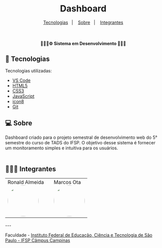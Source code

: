<h1 align="center">
    Dashboard
</h1>

<p align="center">
  <a href="#-tecnologias">Tecnologias</a>&nbsp;&nbsp;&nbsp;|&nbsp;&nbsp;&nbsp;
  <a href="#-sobre">Sobre</a>&nbsp;&nbsp;&nbsp;|&nbsp;&nbsp;&nbsp;
  <a href="#-integrantes">Integrantes</a>
</p>

<br>

<h4 align="center">
   👷🏾‍♂️⚙️ Sistema em Desenvolvimento 👷🏾‍♂️
<h4>

## 🚀 Tecnologias

Tecnologias utilizadas:

- [VS Code](https://code.visualstudio.com/)
- [HTML5](https://developer.mozilla.org/en-US/docs/Glossary/HTML5)
- [CSS3](https://developer.mozilla.org/pt-BR/docs/Web/CSS)
- [JavaScript](https://www.javascript.com/)
- [icon8](https://icons8.com.br/)
- [Git](https://git-scm.com/)

## 💻 Sobre
Dashboard criado para o projeto semestral de desenvolvimento web do 5° semestre do curso de TADS do IFSP. O objetivo desse sistema é fornecer um monitoramento simples e intuitiva para os usuários.
<br>
<br>

## 👨🏽‍🎓 Integrantes
<table>
<tr>
    <td>  
        Ronald Almeida
        <br/>
        <img src="https://avatars.githubusercontent.com/u/65602274?v=4" width="100px;" alt="" style="border-radius:50%"/>
    </td>
   <td>
   </td>
    <td>
        Marcos Ota
        <br/>
        <img src="https://media-exp1.licdn.com/dms/image/C5603AQG-3JQvL19EXA/profile-displayphoto-shrink_400_400/0/1569024681436?e=1655942400&v=beta&t=3o2aAIevhP2uXQEnhYgkb8UzQNY2RHXhQElO9-UD6b4" width="100px;" alt="" style="border-radius:50%"/> 
    </td>
</tr>
</table>
---

Faculdade - [Instituto Federal de Educação, Ciência e Tecnologia de São Paulo - IFSP Câmpus Campinas](https://portal.cmp.ifsp.edu.br/)
